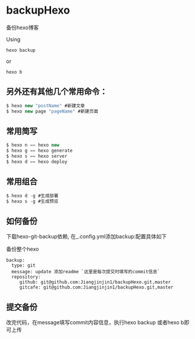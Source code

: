 # backupHexo
备份hexo博客

Using
```shell
hexo backup 
```
or
```shell
hexo b
```

## 另外还有其他几个常用命令：
```javascript
$ hexo new "postName" #新建文章
$ hexo new page "pageName" #新建页面
```

## 常用简写
```javascript
$ hexo n == hexo new
$ hexo g == hexo generate
$ hexo s == hexo server
$ hexo d == hexo deploy
```


## 常用组合
```javascript
$ hexo d -g #生成部署
$ hexo s -g #生成预览
```


## 如何备份
下载hexo-git-backup依赖,
在_.config.yml添加backup:配置具体如下

备份整个hexo
```
backup:
  type: git
  message: update 添加readme `这里是每次提交时填写的commit信息`
  repository:
     github: git@github.com:Jiangjinjin1/backupHexo.git,master
     gitcafe: git@github.com:Jiangjinjin1/backupHexo.git,master
 ```
 
 ## 提交备份
 改完代码，在message填写commit内容信息，执行hexo backup 或者hexo b即可上传
